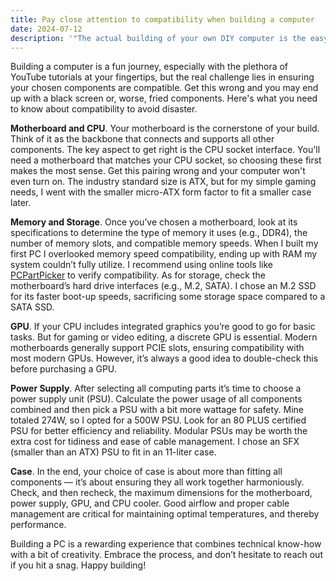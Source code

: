 ```yaml
---
title: Pay close attention to compatibility when building a computer
date: 2024-07-12
description: '"The actual building of your own DIY computer is the easy part. The hard part is picking parts that are all compatible with each other."'
---
```

Building a computer is a fun journey, especially with the plethora of YouTube tutorials at your fingertips, but the real challenge lies in ensuring your chosen components are compatible. Get this wrong and you may end up with a black screen or, worse, fried components. Here's what you need to know about compatibility to avoid disaster.

**Motherboard and CPU**. Your motherboard is the cornerstone of your build. Think of it as the backbone that connects and supports all other components. The key aspect to get right is the CPU socket interface. You'll need a motherboard that matches your CPU socket, so choosing these first makes the most sense. Get this pairing wrong and your computer won't even turn on. The industry standard size is ATX, but for my simple gaming needs, I went with the smaller micro-ATX form factor to fit a smaller case later.

**Memory and Storage**. Once you’ve chosen a motherboard, look at its specifications to determine the type of memory it uses (e.g., DDR4), the number of memory slots, and compatible memory speeds. When I built my first PC I overlooked memory speed compatibility, ending up with RAM my system couldn’t fully utilize. I recommend using online tools like [PCPartPicker](https://pcpartpicker.com/list/) to verify compatibility. As for storage, check the motherboard’s hard drive interfaces (e.g., M.2, SATA). I chose an M.2 SSD for its faster boot-up speeds, sacrificing some storage space compared to a SATA SSD.

**GPU**. If your CPU includes integrated graphics you’re good to go for basic tasks. But for gaming or video editing, a discrete GPU is essential. Modern motherboards generally support PCIE slots, ensuring compatibility with most modern GPUs. However, it’s always a good idea to double-check this before purchasing a GPU.

**Power Supply**. After selecting all computing parts it’s time to choose a power supply unit (PSU). Calculate the power usage of all components combined and then pick a PSU with a bit more wattage for safety. Mine totaled 274W, so I opted for a 500W PSU. Look for an 80 PLUS certified PSU for better efficiency and reliability. Modular PSUs may be worth the extra cost for tidiness and ease of cable management. I chose an SFX (smaller than an ATX) PSU to fit in an 11-liter case.

**Case**. In the end, your choice of case is about more than fitting all components — it’s about ensuring they all work together harmoniously. Check, and then recheck, the maximum dimensions for the motherboard, power supply, GPU, and CPU cooler. Good airflow and proper cable management are critical for maintaining optimal temperatures, and thereby performance.

Building a PC is a rewarding experience that combines technical know-how with a bit of creativity. Embrace the process, and don’t hesitate to reach out if you hit a snag. Happy building!